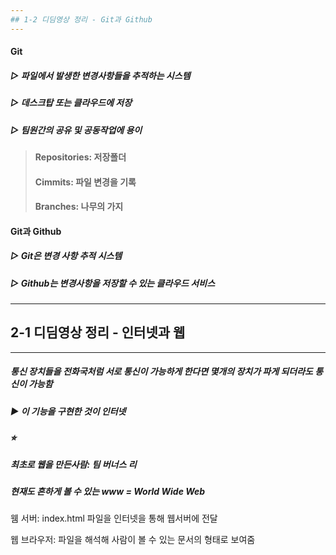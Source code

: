 ```yaml
---
## 1-2 디딤영상 정리 - Git과 Github
---
```

#### Git 
##### ▷ 파일에서 발생한 변경사항들을 추적하는 시스템 
##### ▷ 데스크탑 또는 클라우드에 저장
##### ▷ 팀원간의 공유 및 공동작업에 용이

> #### Repositories: 저장폴더
> #### Cimmits: 파일 변경을 기록
> #### Branches: 나무의 가지

#### Git과 Github
##### ▷ Git은 변경 사항 추적 시스템
##### ▷ Github는 변경사항을 저장할 수 있는 클라우드 서비스

---

## 2-1 디딤영상 정리 - 인터넷과 웹
---
##### 통신 장치들을 전화국처럼 서로 통신이 가능하게 한다면 몇개의 장치가 파게 되더라도 통신이 가능함
##### ▶︎ 이 기능을 구현한 것이 인터넷
##### ⭐︎
##### 최초로 웹을 만든사람: 팀 버너스 리
##### 현재도 흔하게 볼 수 있는 www = World Wide Web

웸 서버: index.html 파일을 인터넷을 통해 웹서버에 전달

웹 브라우저: 파일을 해석해 사람이 볼 수 있는 문서의 형태로 보여줌
